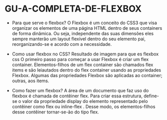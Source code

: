 ﻿# GU-A-COMPLETA-DE-FLEXBOX


*  Para que serve o flexbox?
O Flexbox é um conceito do CSS3 que visa organizar os elementos de uma página HTML dentro de seus containers de forma dinâmica. Ou seja, independente das suas dimensões eles sempre manterão um layout flexível dentro do seu elemento pai, reorganizando-se e acordo com a necessidade.


*  Como usar flexbox no CSS?
Resultado de imagem para que es flexbox css
O primeiro passo para começar a usar Flexbox é criar um flex container. Elementos-filhos de um flex container são chamados flex items e são leiautados dentro do flex container usando as propriedades Flexbox. Algumas das propriedades Flexbox são aplicadas ao container; outras, aos items.


*  Como fazer um flexbox?
A área de um documento que faz uso do flexbox é chamada de contêiner flex. Para criar essa estrutura, define-se o valor da propriedade display do elemento representado pelo contêiner como flex ou inline-flex . Desse modo, os elementos-filhos desse contêiner tornar-se-ão do tipo flex.
